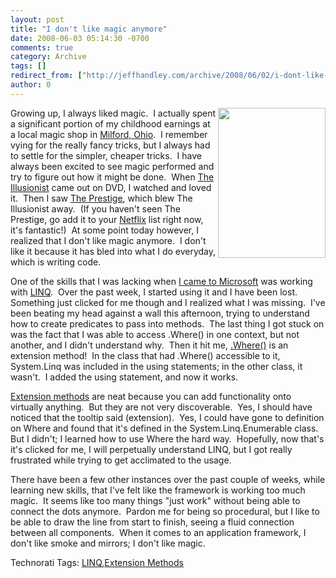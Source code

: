 ```yaml
---
layout: post
title: "I don't like magic anymore"
date: 2008-06-03 05:14:30 -0700
comments: true
category: Archive
tags: []
redirect_from: ["http://jeffhandley.com/archive/2008/06/02/i-dont-like-magic-anymore"]
author: 0
---
```

<!-- more -->
<p><img height="240" src="http://customersrock.files.wordpress.com/2007/07/magic-hat.jpg" width="172" align="right" />Growing up, I always liked magic.  I actually spent a significant portion of my childhood earnings at a local magic shop in <a href="http://www.milfordohio.org/" target="_blank">Milford, Ohio</a>.  I remember vying for the really fancy tricks, but I always had to settle for the simpler, cheaper tricks.  I have always been excited to see magic performed and try to figure out how it might be done.  When <a href="http://www.imdb.com/title/tt0443543/" target="_blank">The Illusionist</a> came out on DVD, I watched and loved it.  Then I saw <a href="http://www.imdb.com/title/tt0482571/" target="_blank">The Prestige</a>, which blew The Illusionist away.  (If you haven't seen The Prestige, go add it to your <a href="http://www.netflix.com/Movie/The_Prestige/70047095?lnkctr=srchrd-sr&amp;strkid=1905684886_0_0" target="_blank">Netflix</a> list right now, it's fantastic!)  At some point today however, I realized that I don't like magic anymore.  I don't like it because it has bled into what I do everyday, which is writing code.</p>  <p>One of the skills that I was lacking when <a href="http://blog.jeffhandley.com/archive/2008/05/12/life.reboot.aspx" target="_blank">I came to Microsoft</a> was working with <a href="http://msdn.microsoft.com/en-us/netframework/aa904594.aspx" target="_blank">LINQ</a>.  Over the past week, I started using it and I have been lost.  Something just clicked for me though and I realized what I was missing.  I've been beating my head against a wall this afternoon, trying to understand how to create predicates to pass into methods.  The last thing I got stuck on was the fact that I was able to access .Where() in one context, but not another, and I didn't understand why.  Then it hit me, <a href="http://msdn.microsoft.com/en-us/library/bb534803.aspx" target="_blank">.Where()</a> is an extension method!  In the class that had .Where() accessible to it, System.Linq was included in the using statements; in the other class, it wasn't.  I added the using statement, and now it works.</p>  <p><a href="http://msdn.microsoft.com/en-us/library/bb383977.aspx" target="_blank">Extension methods</a> are neat because you can add functionality onto virtually anything.  But they are not very discoverable.  Yes, I should have noticed that the tooltip said (extension).  Yes, I could have gone to definition on Where and found that it's defined in the System.Linq.Enumerable class.  But I didn't; I learned how to use Where the hard way.  Hopefully, now that's it's clicked for me, I will perpetually understand LINQ, but I got really frustrated while trying to get acclimated to the usage.</p>  <p>There have been a few other instances over the past couple of weeks, while learning new skills, that I've felt like the framework is working too much magic.  It seems like too many things "just work" without being able to connect the dots anymore.  Pardon me for being so procedural, but I like to be able to draw the line from start to finish, seeing a fluid connection between all components.  When it comes to an application framework, I don't like smoke and mirrors; I don't like magic.</p>  <div class="wlWriterSmartContent" id="scid:0767317B-992E-4b12-91E0-4F059A8CECA8:9512e994-baaa-4f55-b824-83ca70cee18f" style="padding-right: 0px; display: inline; padding-left: 0px; padding-bottom: 0px; margin: 0px; padding-top: 0px">Technorati Tags: <a href="http://technorati.com/tags/LINQ" rel="tag">LINQ</a>,<a href="http://technorati.com/tags/Extension%20Methods" rel="tag">Extension Methods</a></div>

